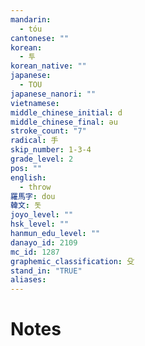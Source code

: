 ```yaml
---
mandarin:
  - tóu
cantonese: ""
korean:
  - 투
korean_native: ""
japanese:
  - TOU
japanese_nanori: ""
vietnamese:
middle_chinese_initial: d
middle_chinese_final: əu
stroke_count: "7"
radical: 手
skip_number: 1-3-4
grade_level: 2
pos: ""
english:
  - throw
羅馬字: dou
韓文: 돗
joyo_level: ""
hsk_level: ""
hanmun_edu_level: ""
danayo_id: 2109
mc_id: 1287
graphemic_classification: 殳
stand_in: "TRUE"
aliases:
---
```


# Notes
